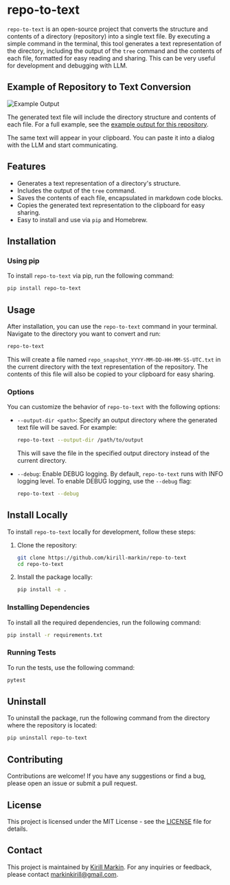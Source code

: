 # repo-to-text

`repo-to-text` is an open-source project that converts the structure and contents of a directory (repository) into a single text file. By executing a simple command in the terminal, this tool generates a text representation of the directory, including the output of the `tree` command and the contents of each file, formatted for easy reading and sharing. This can be very useful for development and debugging with LLM.

## Example of Repository to Text Conversion

![Example Output](https://raw.githubusercontent.com/kirill-markin/repo-to-text/main/examples/screenshot-demo.jpg)

The generated text file will include the directory structure and contents of each file. For a full example, see the [example output for this repository](https://github.com/kirill-markin/repo-to-text/blob/main/examples/example_repo_snapshot_2024-06-08-11-35-28-UTC.txt).

The same text will appear in your clipboard. You can paste it into a dialog with the LLM and start communicating.

## Features

- Generates a text representation of a directory's structure.
- Includes the output of the `tree` command.
- Saves the contents of each file, encapsulated in markdown code blocks.
- Copies the generated text representation to the clipboard for easy sharing.
- Easy to install and use via `pip` and Homebrew.

## Installation

### Using pip

To install `repo-to-text` via pip, run the following command:

```bash
pip install repo-to-text
```

## Usage

After installation, you can use the `repo-to-text` command in your terminal. Navigate to the directory you want to convert and run:

```bash
repo-to-text
```

This will create a file named `repo_snapshot_YYYY-MM-DD-HH-MM-SS-UTC.txt` in the current directory with the text representation of the repository. The contents of this file will also be copied to your clipboard for easy sharing.

### Options

You can customize the behavior of `repo-to-text` with the following options:

- `--output-dir <path>`: Specify an output directory where the generated text file will be saved. For example:

  ```bash
  repo-to-text --output-dir /path/to/output
  ```
  
  This will save the file in the specified output directory instead of the current directory.

- `--debug`: Enable DEBUG logging. By default, `repo-to-text` runs with INFO logging level. To enable DEBUG logging, use the `--debug` flag:

  ```bash
  repo-to-text --debug
  ```

## Install Locally

To install `repo-to-text` locally for development, follow these steps:

1. Clone the repository:

    ```bash
    git clone https://github.com/kirill-markin/repo-to-text
    cd repo-to-text
    ```

2. Install the package locally:

    ```bash
    pip install -e .
    ```

### Installing Dependencies

To install all the required dependencies, run the following command:

```bash
pip install -r requirements.txt
```

### Running Tests

To run the tests, use the following command:

```bash
pytest
```

## Uninstall

To uninstall the package, run the following command from the directory where the repository is located:

```bash
pip uninstall repo-to-text
```

## Contributing

Contributions are welcome! If you have any suggestions or find a bug, please open an issue or submit a pull request.

## License

This project is licensed under the MIT License - see the [LICENSE](https://github.com/kirill-markin/repo-to-text/blob/main/LICENSE) file for details.

## Contact

This project is maintained by [Kirill Markin](https://github.com/kirill-markin). For any inquiries or feedback, please contact [markinkirill@gmail.com](mailto:markinkirill@gmail.com).
